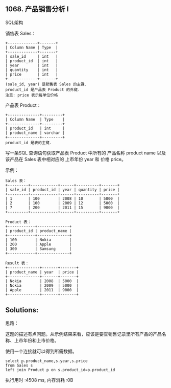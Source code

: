 ## 1068. 产品销售分析 I
SQL架构

销售表 Sales：
```
+-------------+-------+
| Column Name | Type  |
+-------------+-------+
| sale_id     | int   |
| product_id  | int   |
| year        | int   |
| quantity    | int   |
| price       | int   |
+-------------+-------+
(sale_id, year) 是销售表 Sales 的主键.
product_id 是产品表 Product 的外键.
注意: price 表示每单位价格
```
产品表 Product：
```
+--------------+---------+
| Column Name  | Type    |
+--------------+---------+
| product_id   | int     |
| product_name | varchar |
+--------------+---------+
product_id 是表的主键.
```
写一条SQL 查询语句获取产品表 Product 中所有的 产品名称 product name 以及 该产品在 Sales 表中相对应的 上市年份 year 和 价格 price。

示例：
```
Sales 表：
+---------+------------+------+----------+-------+
| sale_id | product_id | year | quantity | price |
+---------+------------+------+----------+-------+ 
| 1       | 100        | 2008 | 10       | 5000  |
| 2       | 100        | 2009 | 12       | 5000  |
| 7       | 200        | 2011 | 15       | 9000  |
+---------+------------+------+----------+-------+

Product 表：
+------------+--------------+
| product_id | product_name |
+------------+--------------+
| 100        | Nokia        |
| 200        | Apple        |
| 300        | Samsung      |
+------------+--------------+

Result 表：
+--------------+-------+-------+
| product_name | year  | price |
+--------------+-------+-------+
| Nokia        | 2008  | 5000  |
| Nokia        | 2009  | 5000  |
| Apple        | 2011  | 9000  |
+--------------+-------+-------+
```


## Solutions:
思路：

这题的描述有点问题。从示例结果来看，应该是要查销售记录里所有产品的产品名称、上市年份和上市价格。

使用一个连接就可以得到所需数据。
```
select p.product_name,s.year,s.price
from Sales s
left join Product p on s.product_id=p.product_id
```
执行用时 :4508 ms, 内存消耗 :0B
